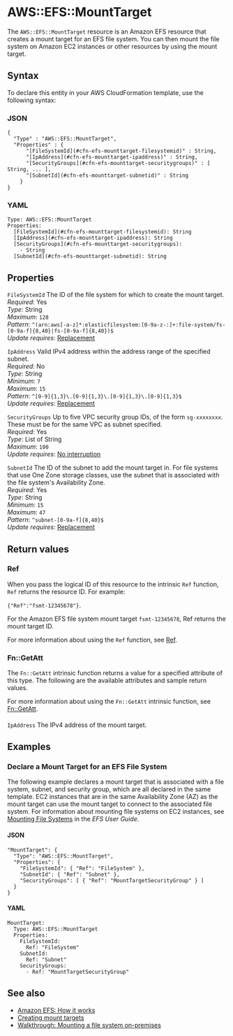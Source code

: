 # AWS::EFS::MountTarget<a name="aws-resource-efs-mounttarget"></a>

The `AWS::EFS::MountTarget` resource is an Amazon EFS resource that creates a mount target for an EFS file system\. You can then mount the file system on Amazon EC2 instances or other resources by using the mount target\.

## Syntax<a name="aws-resource-efs-mounttarget-syntax"></a>

To declare this entity in your AWS CloudFormation template, use the following syntax:

### JSON<a name="aws-resource-efs-mounttarget-syntax.json"></a>

```
{
  "Type" : "AWS::EFS::MountTarget",
  "Properties" : {
      "[FileSystemId](#cfn-efs-mounttarget-filesystemid)" : String,
      "[IpAddress](#cfn-efs-mounttarget-ipaddress)" : String,
      "[SecurityGroups](#cfn-efs-mounttarget-securitygroups)" : [ String, ... ],
      "[SubnetId](#cfn-efs-mounttarget-subnetid)" : String
    }
}
```

### YAML<a name="aws-resource-efs-mounttarget-syntax.yaml"></a>

```
Type: AWS::EFS::MountTarget
Properties: 
  [FileSystemId](#cfn-efs-mounttarget-filesystemid): String
  [IpAddress](#cfn-efs-mounttarget-ipaddress): String
  [SecurityGroups](#cfn-efs-mounttarget-securitygroups): 
    - String
  [SubnetId](#cfn-efs-mounttarget-subnetid): String
```

## Properties<a name="aws-resource-efs-mounttarget-properties"></a>

`FileSystemId`  <a name="cfn-efs-mounttarget-filesystemid"></a>
The ID of the file system for which to create the mount target\.  
*Required*: Yes  
*Type*: String  
*Maximum*: `128`  
*Pattern*: `^(arn:aws[-a-z]*:elasticfilesystem:[0-9a-z-:]+:file-system/fs-[0-9a-f]{8,40}|fs-[0-9a-f]{8,40})$`  
*Update requires*: [Replacement](https://docs.aws.amazon.com/AWSCloudFormation/latest/UserGuide/using-cfn-updating-stacks-update-behaviors.html#update-replacement)

`IpAddress`  <a name="cfn-efs-mounttarget-ipaddress"></a>
Valid IPv4 address within the address range of the specified subnet\.  
*Required*: No  
*Type*: String  
*Minimum*: `7`  
*Maximum*: `15`  
*Pattern*: `^[0-9]{1,3}\.[0-9]{1,3}\.[0-9]{1,3}\.[0-9]{1,3}$`  
*Update requires*: [Replacement](https://docs.aws.amazon.com/AWSCloudFormation/latest/UserGuide/using-cfn-updating-stacks-update-behaviors.html#update-replacement)

`SecurityGroups`  <a name="cfn-efs-mounttarget-securitygroups"></a>
Up to five VPC security group IDs, of the form `sg-xxxxxxxx`\. These must be for the same VPC as subnet specified\.  
*Required*: Yes  
*Type*: List of String  
*Maximum*: `100`  
*Update requires*: [No interruption](https://docs.aws.amazon.com/AWSCloudFormation/latest/UserGuide/using-cfn-updating-stacks-update-behaviors.html#update-no-interrupt)

`SubnetId`  <a name="cfn-efs-mounttarget-subnetid"></a>
The ID of the subnet to add the mount target in\. For file systems that use One Zone storage classes, use the subnet that is associated with the file system's Availability Zone\.  
*Required*: Yes  
*Type*: String  
*Minimum*: `15`  
*Maximum*: `47`  
*Pattern*: `^subnet-[0-9a-f]{8,40}$`  
*Update requires*: [Replacement](https://docs.aws.amazon.com/AWSCloudFormation/latest/UserGuide/using-cfn-updating-stacks-update-behaviors.html#update-replacement)

## Return values<a name="aws-resource-efs-mounttarget-return-values"></a>

### Ref<a name="aws-resource-efs-mounttarget-return-values-ref"></a>

 When you pass the logical ID of this resource to the intrinsic `Ref` function, `Ref` returns the resource ID\. For example: 

 `{"Ref":"fsmt-12345678"}`\.

For the Amazon EFS file system mount target `fsmt-12345678`, Ref returns the mount target ID\.

For more information about using the `Ref` function, see [Ref](https://docs.aws.amazon.com/AWSCloudFormation/latest/UserGuide/intrinsic-function-reference-ref.html)\.

### Fn::GetAtt<a name="aws-resource-efs-mounttarget-return-values-fn--getatt"></a>

The `Fn::GetAtt` intrinsic function returns a value for a specified attribute of this type\. The following are the available attributes and sample return values\.

For more information about using the `Fn::GetAtt` intrinsic function, see [Fn::GetAtt](https://docs.aws.amazon.com/AWSCloudFormation/latest/UserGuide/intrinsic-function-reference-getatt.html)\.

#### <a name="aws-resource-efs-mounttarget-return-values-fn--getatt-fn--getatt"></a>

`IpAddress`  <a name="IpAddress-fn::getatt"></a>
The IPv4 address of the mount target\.

## Examples<a name="aws-resource-efs-mounttarget--examples"></a>



### Declare a Mount Target for an EFS File System<a name="aws-resource-efs-mounttarget--examples--Declare_a_Mount_Target_for_an_EFS_File_System"></a>

The following example declares a mount target that is associated with a file system, subnet, and security group, which are all declared in the same template\. EC2 instances that are in the same Availability Zone \(AZ\) as the mount target can use the mount target to connect to the associated file system\. For information about mounting file systems on EC2 instances, see [Mounting File Systems](https://docs.aws.amazon.com/efs/latest/ug/mounting-fs.html) in the *EFS User Guide*\.

#### JSON<a name="aws-resource-efs-mounttarget--examples--Declare_a_Mount_Target_for_an_EFS_File_System--json"></a>

```
"MountTarget": {
  "Type": "AWS::EFS::MountTarget",
  "Properties": {
    "FileSystemId": { "Ref": "FileSystem" },
    "SubnetId": { "Ref": "Subnet" },
    "SecurityGroups": [ { "Ref": "MountTargetSecurityGroup" } ]        
  }
}
```

#### YAML<a name="aws-resource-efs-mounttarget--examples--Declare_a_Mount_Target_for_an_EFS_File_System--yaml"></a>

```
MountTarget: 
  Type: AWS::EFS::MountTarget
  Properties: 
    FileSystemId: 
      Ref: "FileSystem"
    SubnetId: 
      Ref: "Subnet"
    SecurityGroups: 
      - Ref: "MountTargetSecurityGroup"
```

## See also<a name="aws-resource-efs-mounttarget--seealso"></a>
+  [Amazon EFS: How it works](https://docs.aws.amazon.com/efs/latest/ug/how-it-works.html) 
+  [Creating mount targets](https://docs.aws.amazon.com/efs/latest/ug/accessing-fs.html) 
+  [Walkthrough: Mounting a file system on\-premises](https://docs.aws.amazon.com/efs/latest/ug/efs-onpremises.html) 

